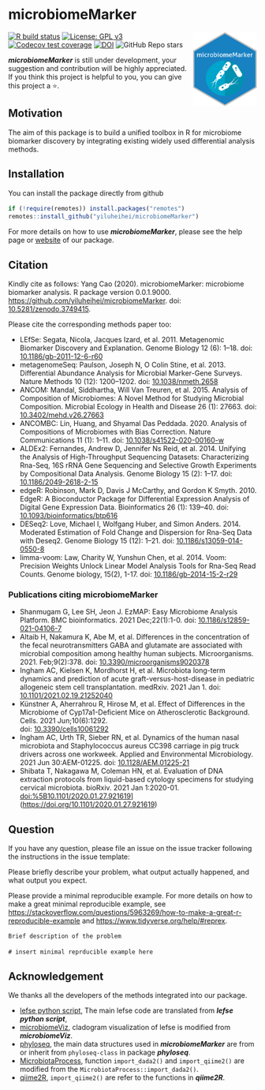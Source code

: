 
<!-- README.md is generated from README.Rmd. Please edit that file -->

# microbiomeMarker

<a href='https://github.com/yiluheihei/microbiomeMarker'/><img src='man/figures/microbiomeMarker.png' height="150" align="right" />

<!-- badges: start -->

[![R build
status](https://github.com/yiluheihei/microbiomeMarker/workflows/R-CMD-check-bioc/badge.svg)](https://github.com/yiluheihei/microbiomeMarker/actions)
[![License: GPL
v3](https://img.shields.io/badge/License-GPLv3-blue.svg)](https://github.com/yiluheihei/microbiomeMarker/blob/master/LICENSE.md)
[![Codecov test
coverage](https://codecov.io/gh/yiluheihei/microbiomeMarker/branch/master/graph/badge.svg)](https://codecov.io/gh/yiluheihei/microbiomeMarker?branch=master)
[![DOI](https://zenodo.org/badge/215731961.svg)](https://zenodo.org/badge/latestdoi/215731961)
![GitHub Repo
stars](https://img.shields.io/github/stars/yiluheihei/microbiomeMarker?style=social)
<!-- badges: end -->

***microbiomeMarker*** is still under development, your suggestion and
contribution will be highly appreciated. If you think this project is
helpful to you, you can give this project a :star:.

## Motivation

The aim of this package is to build a unified toolbox in R for
microbiome biomarker discovery by integrating existing widely used
differential analysis methods.

## Installation

You can install the package directly from github

``` r
if (!require(remotes)) install.packages("remotes")
remotes::install_github("yiluheihei/microbiomeMarker")
```

For more details on how to use ***microbiomeMarker***, please see the
help page or
[website](https://yiluheihei.github.io/microbiomeMarker/index.html) of
our package.

## Citation

Kindly cite as follows: Yang Cao (2020). microbiomeMarker: microbiome
biomarker analysis. R package version 0.0.1.9000.
<https://github.com/yiluheihei/microbiomeMarker>. doi:
[10.5281/zenodo.3749415](https://doi.org/10.5281/zenodo.3749415).

Please cite the corresponding methods paper too:

-   LEfSe: Segata, Nicola, Jacques Izard, et al. 2011. Metagenomic
    Biomarker Discovery and Explanation. Genome Biology 12 (6): 1–18.
    doi:
    [10.1186/gb-2011-12-6-r60](https://doi.org/10.1186/gb-2011-12-6-r60)
-   metagenomeSeq: Paulson, Joseph N, O Colin Stine, et al. 2013.
    Differential Abundance Analysis for Microbial Marker-Gene Surveys.
    Nature Methods 10 (12): 1200–1202. doi:
    [10.1038/nmeth.2658](https://doi.org/10.1038/nmeth.2658)
-   ANCOM: Mandal, Siddhartha, Will Van Treuren, et al. 2015. Analysis
    of Composition of Microbiomes: A Novel Method for Studying Microbial
    Composition. Microbial Ecology in Health and Disease 26 (1): 27663.
    doi:
    [10.3402/mehd.v26.27663](https://doi.org/10.3402/mehd.v26.27663)
-   ANCOMBC: Lin, Huang, and Shyamal Das Peddada. 2020. Analysis of
    Compositions of Microbiomes with Bias Correction. Nature
    Communications 11 (1): 1–11. doi:
    [10.1038/s41522-020-00160-w](https://doi.org/10.1038/s41522-020-00160-w)
-   ALDEx2: Fernandes, Andrew D, Jennifer Ns Reid, et al. 2014. Unifying
    the Analysis of High-Throughput Sequencing Datasets: Characterizing
    Rna-Seq, 16S rRNA Gene Sequencing and Selective Growth Experiments
    by Compositional Data Analysis. Genome Biology 15 (2): 1–17. doi:
    [10.1186/2049-2618-2-15](https://doi.org/10.1186/2049-2618-2-15)
-   edgeR: Robinson, Mark D, Davis J McCarthy, and Gordon K Smyth. 2010.
    EdgeR: A Bioconductor Package for Differential Expression Analysis
    of Digital Gene Expression Data. Bioinformatics 26 (1): 139–40. doi:
    [10.1093/bioinformatics/btp616](https://doi.org/10.1093/bioinformatics/btp616)
-   DESeq2: Love, Michael I, Wolfgang Huber, and Simon Anders. 2014.
    Moderated Estimation of Fold Change and Dispersion for Rna-Seq Data
    with Deseq2. Genome Biology 15 (12): 1–21. doi:
    [10.1186/s13059-014-0550-8](https://doi.org/10.1186/s13059-014-0550-8)
-   limma-voom: Law, Charity W, Yunshun Chen, et al. 2014. Voom:
    Precision Weights Unlock Linear Model Analysis Tools for Rna-Seq
    Read Counts. Genome biology, 15(2), 1-17. doi:
    [10.1186/gb-2014-15-2-r29](https://doi.org/10.1186/gb-2014-15-2-r29)

### Publications citing microbiomeMarker

-   Shanmugam G, Lee SH, Jeon J. EzMAP: Easy Microbiome Analysis
    Platform. BMC bioinformatics. 2021 Dec;22(1):1-0. doi:
    [10.1186/s12859-021-04106-7](https://doi.org/10.1186/s12859-021-04106-7)
-   Altaib H, Nakamura K, Abe M, et al. Differences in the concentration
    of the fecal neurotransmitters GABA and glutamate are associated
    with microbial composition among healthy human subjects.
    Microorganisms. 2021. Feb;9(2):378. doi:
    [10.3390/microorganisms9020378](https://doi.org/10.3390/microorganisms9020378)
-   Ingham AC, Kielsen K, Mordhorst H, et al. Microbiota long-term
    dynamics and prediction of acute graft-versus-host-disease in
    pediatric allogeneic stem cell transplantation. medRxiv. 2021 Jan 1.
    doi:
    [10.1101/2021.02.19.21252040](https://doi.org/10.1101/2021.02.19.21252040)
-   Künstner A, Aherrahrou R, Hirose M, et al. Effect of Differences in
    the Microbiome of Cyp17a1-Deficient Mice on Atherosclerotic
    Background. Cells. 2021 Jun;10(6):1292.  
    doi: [10.3390/cells10061292](https://doi.org/10.3390/cells10061292)
-   Ingham AC, Urth TR, Sieber RN, et al. Dynamics of the human nasal
    microbiota and Staphylococcus aureus CC398 carriage in pig truck
    drivers across one workweek. Applied and Environmental Microbiology.
    2021 Jun 30:AEM-01225. doi:
    [10.1128/AEM.01225-21](https://doi.org/10.1128/AEM.01225-21)
-   Shibata T, Nakagawa M, Coleman HN, et al. Evaluation of DNA
    extraction protocols from liquid-based cytology specimens for
    studying cervical microbiota. bioRxiv. 2021 Jan 1:2020-01.
    <doi:%5B10.1101/2020.01.27.921619>\](<https://doi.org/10.1101/2020.01.27.921619>)

## Question

If you have any question, please file an issue on the issue tracker
following the instructions in the issue template:

Please briefly describe your problem, what output actually happened, and
what output you expect.

Please provide a minimal reproducible example. For more details on how
to make a great minimal reproducible example, see
<https://stackoverflow.com/questions/5963269/how-to-make-a-great-r-reproducible-example>
and <https://www.tidyverse.org/help/#reprex>.

    Brief description of the problem

    # insert minimal reprducible example here

## Acknowledgement

We thanks all the developers of the methods integrated into our package.

-   [lefse python
    script](https://bitbucket.org/biobakery/biobakery/wiki/lefse), The
    main lefse code are translated from ***lefse python script***,
-   [microbiomeViz](https://github.com/lch14forever/microbiomeViz),
    cladogram visualization of lefse is modified from
    ***microbiomeViz***.
-   [phyloseq](https://github.com/joey711/phyloseq), the main data
    structures used in ***microbiomeMarker*** are from or inherit from
    `phyloseq-class` in package ***phyloseq***.
-   [MicrobiotaProcess](https://github.com/YuLab-SMU/MicrobiotaProcess),
    function `import_dada2()` and `import_qiime2()` are modified from
    the `MicrobiotaProcess::import_dada2()`.
-   [qiime2R](https://github.com/jbisanz/qiime2R), `import_qiime2()` are
    refer to the functions in ***qiime2R***.
